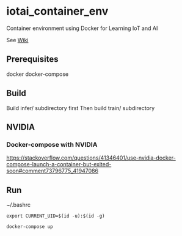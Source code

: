 # iotai_container_env

Container environment using Docker for Learning IoT and AI

See [Wiki](https://github.com/learniotai/iotai_container_env/wiki)

## Prerequisites
docker
docker-compose

## Build 
Build infer/ subdirectory first 
Then build train/ subdirectory  

## NVIDIA 

### Docker-compose with NVIDIA 
https://stackoverflow.com/questions/41346401/use-nvidia-docker-compose-launch-a-container-but-exited-soon#comment73796775_41947086

## Run

~/.bashrc 
```
export CURRENT_UID=$(id -u):$(id -g)
```

```
docker-compose up 
```

